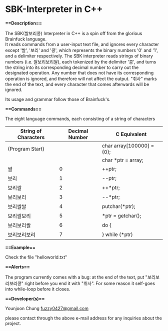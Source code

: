 # SBK-Interpreter in C++

__==Description==__

The SBK(쌀보리콩) Interpreter in C++ is a spin off from the glorious Brainfuck language.  
It reads commands from a user-input text file, and ignores every character except 
'쌀', '보리' and '콩', which represents the binary numbers '0' and '1', and a delimiter
respectively. The SBK interpreter reads strings of binary numbers (i.e. 쌀보리보리쌀), 
each tokenized by the delimiter '콩', and turns the string into its corresponding decimal 
number to carry out the designated operation. Any number that does not have its corresponding
operation is ignored, and therefore will not affect the output. "취사" marks the end of the 
text, and every character that comes afterwards will be ignored.   

Its usage and grammar follow those of Brainfuck's. 

__==Commands==__

The eight language commands, each consisting of a string of characters

| String of Characters | Decimal Number | C Equivalent              |
| -------------------- | -------------- | ------------------------- | 
|    (Program Start)   |                | char array[100000] = {0}; |
|                      |                | char *ptr = array;        |
| 쌀                   | 0              | ++ptr;                    |
| 보리                 | 1              | --ptr;                    |
| 보리쌀               | 2              | ++*ptr;                   |
| 보리보리             | 3              | --*ptr;                   |
| 보리쌀쌀             | 4              | putchar(*ptr);            |
| 보리쌀보리           | 5              | *ptr = getchar();         |
| 보리보리쌀           | 6              | do {                      |
| 보리보리보리         | 7              | } while (*ptr)            |

__==Example==__

Check the file "helloworld.txt"

__==Alerts==__

The program currently comes with a bug: at the end of the text, put "보리보리보리콩" right
before you end it with "취사". For some reason it self-goes into while-loop before it closes.

__==Developer(s)==__

Younjoon Chung <fuzzy0427@gmail.com>

please contact through the above e-mail address for any inquiries about the project. 

